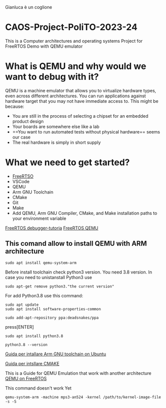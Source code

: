 Gianluca è un coglione
# CAOS-Project-PoliTO-2023-24
This is a Computer architectures and operating systems Project for FreeRTOS Demo with QEMU emulator

# What is QEMU and why would we want to debug with it?
QEMU is a machine emulator that allows you to virtualize hardware types, even across different architectures.
 You can run applications against hardware target that you may not have immediate access to. This might be because:
 - You are still in the process of selecting a chipset for an embedded product design 
 - Your boards are somewhere else like a lab
 - ==You want to run automated tests without physical hardware== seems our case
 - The real hardware is simply in short supply

# What we need to get started?
- [FreeRTSO](https://pmvanker.blogspot.com/2020/05/freertos-with-ubuntu.html)
- VSCode 
- QEMU
- Arm GNU Toolchain
- CMake
- Git
- Make
- Add QEMU, Arm GNU Compiler, CMake, and Make installation paths to your environment variable 

[FreeRTOS debugger-tutoria](https://www.youtube.com/watch?v=l2GmlDN_SPo)
[FreeRTOS QEMU](https://www.freertos.org/install-and-start-qemu-emulator/)

## This comand allow to install QEMU with ARM architecture
```shell
sudo apt install qemu-system-arm
```
Before install toolchain check python3 version. You need 3.8 version. In case you need to unistanstall Python3 use
```shell
sudo apt-get remove python3."the current version"
```
For add Python3.8 use this command:
```shell
sudo apt update
sudo apt install software-properties-common
```
```shell
sudo add-apt-repository ppa:deadsnakes/ppa
```
press[ENTER]
```shell
sudo apt install python3.8
```
```shell
python3.8 --version
```

[Guida per intallare Arm GNU toolchain on Ubuntu ](https://lindevs.com/install-arm-gnu-toolchain-on-ubuntu)

[Guida per intsllare CMAKE](https://vitux.com/how-to-install-cmake-on-ubuntu/)

This is a Guide for QEMU Emulation that work with another architecture 
[QEMU on FreeRTOS](https://mcturra2000.wordpress.com/2019/11/16/freertos-on-qemu/)

This command doesn't work Yet

```shell
qemu-system-arm -machine mps3-an524 -kernel /path/to/kernel-image-file -s -S

```
